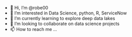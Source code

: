 - 👋 Hi, I’m @robe00
- 👀 I’m interested in Data Science, python, R, ServiceNow
- 🌱 I’m currently learning to explore deep data lakes
- 💞️ I’m looking to collaborate on data science projects
- 📫 How to reach me ...

<!---
robe00/robe00 is a ✨ special ✨ repository because its `README.md` (this file) appears on your GitHub profile.
You can click the Preview link to take a look at your changes.
--->
